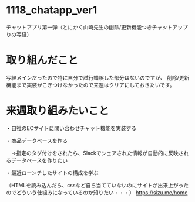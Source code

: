 # 1118_chatapp_ver1
チャットアプリ第一弾（とにかく山崎先生の削除/更新機能つきチャットアップりの写経）

# 取り組んだこと
写経メインだったので特に自分で試行錯誤した部分はないのですが、
削除/更新機能まで実装がこぎつけなかったので来週はクリアにしておきたいです。

# 来週取り組みたいこと
・自社のECサイトに問い合わせチャット機能を実装する


・商品データベースを作る

　→指定のタグ付けをされたら、Slackでシェアされた情報が自動的に反映されるデータベースを作りたい


・最近ローンチしたサイトの構成を学ぶ

（HTMLを読み込んだら、cssなど自ら当てていないのにサイトが出来上がったのでどういう仕組みになっているのか知りたい・・・）
https://sizu.me/home
